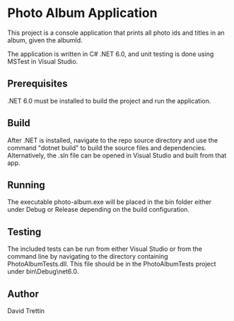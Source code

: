 # Photo Album Application

This project is a console application that prints all photo ids and titles in an album, given the albumId.

The application is written in C# .NET 6.0, and unit testing is done using MSTest in Visual Studio.

## Prerequisites

.NET 6.0 must be installed to build the project and run the application.

## Build

After .NET is installed, navigate to the repo source directory and use the command "dotnet build" to build the source files and dependencies.
Alternatively, the .sln file can be opened in Visual Studio and built from that app.

## Running

The executable photo-album.exe will be placed in the bin folder either under Debug or Release depending on the build configuration.

## Testing

The included tests can be run from either Visual Studio or from the command line by navigating to the directory containing PhotoAlbumTests.dll. This file should be in the PhotoAlbumTests project under bin\Debug\net6.0.

## Author
David Trettin
